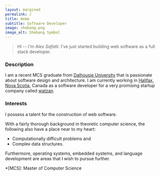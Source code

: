 ```yaml
---
layout: margined
permalink: /
title: Home
subtitle: Software Developer
image: shebang.png
image_alt: Shebang Symbol
---
```


> *Hi -- I'm Alex Safatli*. I've just started building web software as a full stack developer.

### Description

I am a recent MCS graduate from [Dalhousie University](http://dal.ca) that is passionate about software design and architecture. I am currently working in [Halifax, Nova Scotia](https://www.google.ca/maps/place/Halifax,+NS/), Canada as a software developer for a very promising startup company called [watzan](http://watzan.com/).

### Interests

I possess a talent for the construction of web software.

With a fairly thorough background in theoretic computer science, the following also have a place near to my heart:

  - Computationally difficult problems and
  - Complex data structures.

Furthermore, operating systems, embedded systems, and language development are areas that I wish to pursue further.

*[MCS]: Master of Computer Science